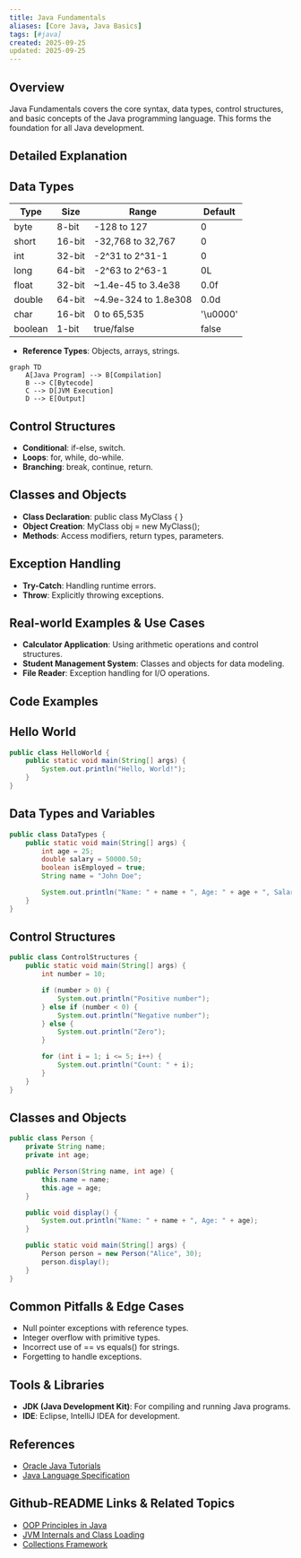 ```yaml
---
title: Java Fundamentals
aliases: [Core Java, Java Basics]
tags: [#java]
created: 2025-09-25
updated: 2025-09-25
---
```


## Overview

Java Fundamentals covers the core syntax, data types, control structures, and basic concepts of the Java programming language. This forms the foundation for all Java development.

## Detailed Explanation

## Data Types

| Type | Size | Range | Default |
|------|------|-------|---------|
| byte | 8-bit | -128 to 127 | 0 |
| short | 16-bit | -32,768 to 32,767 | 0 |
| int | 32-bit | -2^31 to 2^31-1 | 0 |
| long | 64-bit | -2^63 to 2^63-1 | 0L |
| float | 32-bit | ~1.4e-45 to 3.4e38 | 0.0f |
| double | 64-bit | ~4.9e-324 to 1.8e308 | 0.0d |
| char | 16-bit | 0 to 65,535 | '\u0000' |
| boolean | 1-bit | true/false | false |

- **Reference Types**: Objects, arrays, strings.

```mermaid
graph TD
    A[Java Program] --> B[Compilation]
    B --> C[Bytecode]
    C --> D[JVM Execution]
    D --> E[Output]
```

## Control Structures

- **Conditional**: if-else, switch.
- **Loops**: for, while, do-while.
- **Branching**: break, continue, return.

## Classes and Objects

- **Class Declaration**: public class MyClass { }
- **Object Creation**: MyClass obj = new MyClass();
- **Methods**: Access modifiers, return types, parameters.

## Exception Handling

- **Try-Catch**: Handling runtime errors.
- **Throw**: Explicitly throwing exceptions.

## Real-world Examples & Use Cases

- **Calculator Application**: Using arithmetic operations and control structures.
- **Student Management System**: Classes and objects for data modeling.
- **File Reader**: Exception handling for I/O operations.

## Code Examples

## Hello World

```java
public class HelloWorld {
    public static void main(String[] args) {
        System.out.println("Hello, World!");
    }
}
```

## Data Types and Variables

```java
public class DataTypes {
    public static void main(String[] args) {
        int age = 25;
        double salary = 50000.50;
        boolean isEmployed = true;
        String name = "John Doe";

        System.out.println("Name: " + name + ", Age: " + age + ", Salary: " + salary + ", Employed: " + isEmployed);
    }
}
```

## Control Structures

```java
public class ControlStructures {
    public static void main(String[] args) {
        int number = 10;

        if (number > 0) {
            System.out.println("Positive number");
        } else if (number < 0) {
            System.out.println("Negative number");
        } else {
            System.out.println("Zero");
        }

        for (int i = 1; i <= 5; i++) {
            System.out.println("Count: " + i);
        }
    }
}
```

## Classes and Objects

```java
public class Person {
    private String name;
    private int age;

    public Person(String name, int age) {
        this.name = name;
        this.age = age;
    }

    public void display() {
        System.out.println("Name: " + name + ", Age: " + age);
    }

    public static void main(String[] args) {
        Person person = new Person("Alice", 30);
        person.display();
    }
}
```

## Common Pitfalls & Edge Cases

- Null pointer exceptions with reference types.
- Integer overflow with primitive types.
- Incorrect use of == vs equals() for strings.
- Forgetting to handle exceptions.

## Tools & Libraries

- **JDK (Java Development Kit)**: For compiling and running Java programs.
- **IDE**: Eclipse, IntelliJ IDEA for development.

## References

- [Oracle Java Tutorials](https://docs.oracle.com/javase/tutorial/)
- [Java Language Specification](https://docs.oracle.com/javase/specs/jls/se8/html/index.html)

## Github-README Links & Related Topics

- [OOP Principles in Java](../oop-principles-in-java/README.md)
- [JVM Internals and Class Loading](../jvm-internals-and-class-loading/README.md)
- [Collections Framework](../collections-framework/README.md)